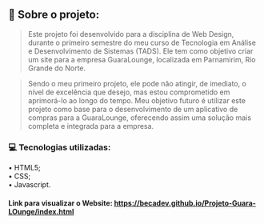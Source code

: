 ## 📂 Sobre o projeto:
> Este projeto foi desenvolvido para a disciplina de Web Design, durante o primeiro semestre do meu curso de Tecnologia em Análise e Desenvolvimento de Sistemas (TADS). Ele tem como objetivo criar um site para a empresa GuaraLounge, localizada em Parnamirim, Rio Grande do Norte.

> Sendo o meu primeiro projeto, ele pode não atingir, de imediato, o nível de excelência que desejo, mas estou comprometido em aprimorá-lo ao longo do tempo. Meu objetivo futuro é utilizar este projeto como base para o desenvolvimento de um aplicativo de compras para a GuaraLounge, oferecendo assim uma solução mais completa e integrada para a empresa.





### 💻 Tecnologias utilizadas:
• HTML5; <br>
• CSS; <br>
• Javascript. <br>

#### Link para visualizar o Website: https://becadev.github.io/Projeto-Guara-LOunge/index.html
